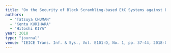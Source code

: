 ```yaml
---
title: "On the Security of Block Scrambling-based EtC Systems against Extended Jigsaw Puzzle Solver Attacks"
authors:
  - "Tatsuya CHUMAN"
  - "Kenta KURIHARA"
  - "Hitoshi KIYA"
year: 2018
type: "journal"
venue: "IEICE Trans. Inf. & Sys., Vol. E101-D, No. 1, pp. 37-44, 2018-01-01."
---
```

